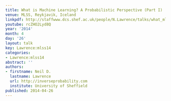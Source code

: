 ```yaml
---
title: What is Machine Learning? A Probabilistic Perspective (Part I)
venue: MLSS, Reykjavik, Iceland
linkpdf: http://staffwww.dcs.shef.ac.uk/people/N.Lawrence/talks/what_mlss14.pdf
youtube: rcZHO2Lyd8Q
year: '2014'
month: 4
day: '26'
layout: talk
key: Lawrence:mlss14
categories:
- Lawrence:mlss14
abstract: ''
authors:
- firstname: Neil D.
  lastname: Lawrence
  url: http://inverseprobability.com
  institute: University of Sheffield
published: 2014-04-26
---
```

